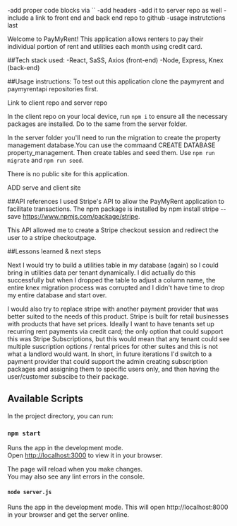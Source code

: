 -add proper code blocks via ``
-add headers 
-add it to server repo as well 
-include a link to front end and back end repo to github
-usage instrutctions last 

Welcome to PayMyRent! This application allows renters to pay their individual portion of rent and utilities each month using credit card.

##Tech stack used: 
-React, SaSS, Axios (front-end)
-Node, Express, Knex (back-end)

##Usage instructions: 
To test out this application clone the paymyrent and paymyrentapi repositories first.

Link to client repo and server repo 

In the client repo on your local device, run `npm i` to ensure all the necessary packages are installed. Do to the same from the server folder. 

In the server folder you'll need to run the migration to create the property management database.You can use the commaand CREATE DATABASE property_management. Then create tables and seed them. Use `npm run migrate` and `npm run seed`. 

There is no public site for this application. 

ADD serve and client site 

##API references
I used Stripe's API to allow the PayMyRent application to facilitate transactions. The npm package is installed by npm install stripe --save https://www.npmjs.com/package/stripe. 

This API allowed me to create a Stripe checkout session and redirect the user to a stripe checkoutpage. 

##Lessons learned & next steps

Next I would try to build a utilities table in my database (again) so I could bring in utilities data per tenant dynamically. I did actually do this successfully but when I dropped the table to adjust a column name, the entire knex migration process was corrupted and I didn't have time to drop my entire database and start over. 

I would also try to replace stripe with another payment provider that was better suited to the needs of this product. Stripe is built for retail businesses with products that have set prices. Ideally I want to have tenants set up recurring rent payments via credit card; the only option that could support this was Stripe Subscriptions, but this would mean that any tenant could see multiple suscription options / rental prices for other suites and this is not what a landlord would want. In short, in future iterations I'd switch to a payment provider that could support the admin creating subscription packages and assigning them to specific users only, and then having the user/customer subscibe to their package. 



## Available Scripts

In the project directory, you can run:

### `npm start`

Runs the app in the development mode.\
Open [http://localhost:3000](http://localhost:3000) to view it in your browser.

The page will reload when you make changes.\
You may also see any lint errors in the console.


#### `node server.js`
Runs the app in the development mode. This will open http://localhost:8000 in your browser and get the server online. 

